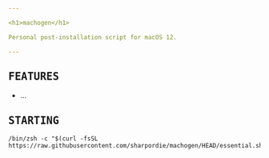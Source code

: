 ```yaml
---

<h1>machogen</h1>

Personal post-installation script for macOS 12.

---
```


<h2><samp>FEATURES</samp></h2>

- ...

<h2><samp>STARTING</samp></h2>

```shell
/bin/zsh -c "$(curl -fsSL https://raw.githubusercontent.com/sharpordie/machogen/HEAD/essential.sh)"
```
